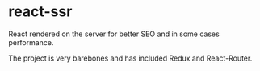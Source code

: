 # react-ssr

React rendered on the server for better SEO and in some cases performance.

The project is very barebones and has included Redux and React-Router.
